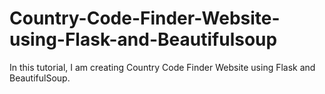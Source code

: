 # Country-Code-Finder-Website-using-Flask-and-Beautifulsoup
In this tutorial, I am creating Country Code Finder Website using Flask and BeautifulSoup.

